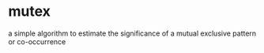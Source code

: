 # mutex
a simple algorithm to estimate the significance of a mutual exclusive pattern or co-occurrence
